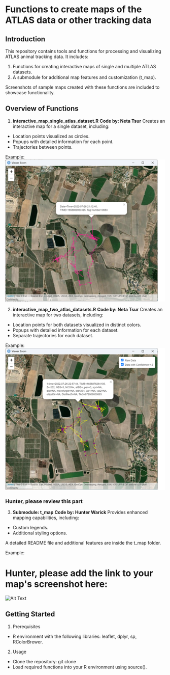 # Functions to create maps of the ATLAS data or other tracking data

## Introduction
This repository contains tools and functions for processing and visualizing ATLAS animal tracking data. It includes:

1. Functions for creating interactive maps of single and multiple ATLAS datasets.
2. A submodule for additional map features and customization (t_map).

Screenshots of sample maps created with these functions are included to showcase functionality.

## Overview of Functions
1. **interactive_map_single_atlas_dataset.R**
**Code by: Neta Tsur**
Creates an interactive map for a single dataset, including:

* Location points visualized as circles.
* Popups with detailed information for each point.
* Trajectories between points.

Example:
![Alt Text](interactive_map_single_dataset.png)

2. **interactive_map_two_atlas_datasets.R**
**Code by: Neta Tsur**
Creates an interactive map for two datasets, including:

* Location points for both datasets visualized in distinct colors.
* Popups with detailed information for each dataset.
* Separate trajectories for each dataset.

Example:
![Alt Text](interactive_map_two_atlas_datasets.png)

### Hunter, please review this part
3. **Submodule: t_map**
**Code by: Hunter Warick**
Provides enhanced mapping capabilities, including:

* Custom legends.
* Additional styling options.

A detailed README file and additional features are inside the t_map folder.

Example:
# Hunter, please add the link to your map's screenshot here:
![Alt Text](t_map_screenshot.png)

## Getting Started
1. Prerequisites

* R environment with the following libraries: leaflet, dplyr, sp, RColorBrewer.

2. Usage

* Clone the repository:
git clone <repository-url>
* Load required functions into your R environment using source().


